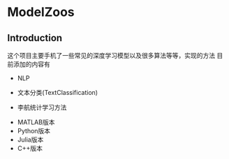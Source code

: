 # ModelZoos
## Introduction
这个项目主要手机了一些常见的深度学习模型以及很多算法等等，实现的方法
目前添加的内容有
+ NLP
- 文本分类(TextClassification) 
+ 李航统计学习方法
- MATLAB版本
- Python版本
- Julia版本
- C++版本
